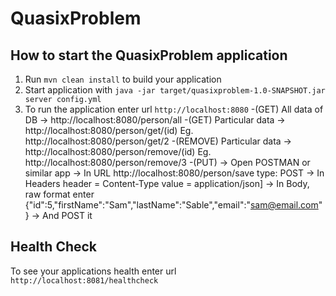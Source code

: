 # QuasixProblem

How to start the QuasixProblem application
---

1. Run `mvn clean install` to build your application
2. Start application with `java -jar target/quasixproblem-1.0-SNAPSHOT.jar server config.yml`
3. To run the application enter url `http://localhost:8080`
	-(GET) All data of DB  -> http://localhost:8080/person/all
	-(GET) Particular data -> http://localhost:8080/person/get/(id) Eg. http://localhost:8080/person/get/2
	-(REMOVE) Particular data -> http://localhost:8080/person/remove/(id) Eg. http://localhost:8080/person/remove/3
	-(PUT) -> Open POSTMAN or similar app -> In URL http://localhost:8080/person/save type: POST -> In Headers header = Content-Type     value = application/json]
										  -> In Body, raw format enter {"id":5,"firstName":"Sam","lastName":"Sable","email":"sam@email.com"}
										  -> And POST it

Health Check
---

To see your applications health enter url `http://localhost:8081/healthcheck`
